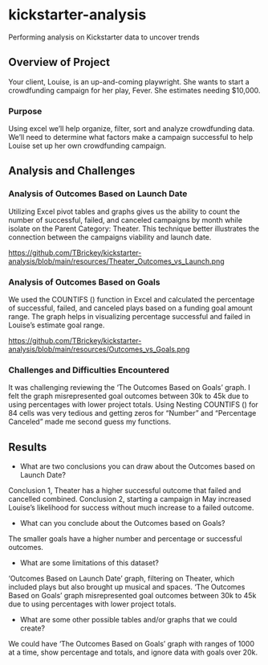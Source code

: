# kickstarter-analysis
Performing analysis on Kickstarter data to uncover trends
## Overview of Project

Your client, Louise, is an up-and-coming playwright. She wants to start a crowdfunding campaign for her play, Fever. She estimates needing $10,000.

### Purpose

Using excel we’ll help organize, filter, sort and analyze crowdfunding data. We’ll need to determine what factors make a campaign successful to help Louise set up her own crowdfunding campaign.

## Analysis and Challenges

### Analysis of Outcomes Based on Launch Date

Utilizing Excel pivot tables and graphs gives us the ability to count the number of successful, failed, and canceled campaigns by month while isolate on the Parent Category: Theater. This technique better illustrates the connection between the campaigns viability and launch date.

https://github.com/TBrickey/kickstarter-analysis/blob/main/resources/Theater_Outcomes_vs_Launch.png

### Analysis of Outcomes Based on Goals

We used the COUNTIFS () function in Excel and calculated the percentage of successful, failed, and canceled plays based on a funding goal amount range. The graph helps in visualizing percentage successful and failed in Louise’s estimate goal range. 

https://github.com/TBrickey/kickstarter-analysis/blob/main/resources/Outcomes_vs_Goals.png

### Challenges and Difficulties Encountered

It was challenging reviewing the ‘The Outcomes Based on Goals’ graph. I felt the graph misrepresented goal outcomes between 30k to 45k due to using percentages with lower project totals. Using Nesting COUNTIFS () for 84 cells was very tedious and getting zeros for “Number” and “Percentage Canceled” made me second guess my functions.  

## Results

- What are two conclusions you can draw about the Outcomes based on Launch Date?

Conclusion 1, Theater has a higher successful outcome that failed and cancelled combined.
Conclusion 2, starting a campaign in May increased Louise’s likelihood for success without much increase to a failed outcome.

- What can you conclude about the Outcomes based on Goals?

The smaller goals have a higher number and percentage or successful outcomes.

- What are some limitations of this dataset?

‘Outcomes Based on Launch Date’ graph, filtering on Theater, which included plays but also brought up musical and spaces. ‘The Outcomes Based on Goals’ graph misrepresented goal outcomes between 30k to 45k due to using percentages with lower project totals. 

- What are some other possible tables and/or graphs that we could create?

We could have ‘The Outcomes Based on Goals’ graph with ranges of 1000 at a time, show percentage and totals, and ignore data with goals over 20k. 
